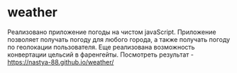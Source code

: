 # weather
Реализовано приложение погоды на чистом javaScript. Приложение позволяет получать погоду для любого города, а также получать погоду по геолокации пользователя. Еще реализована возможность конвертации цельсий в  фаренгейты.
Посмотреть результат - https://nastya-88.github.io/weather/
